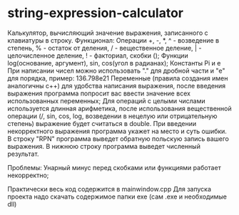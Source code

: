 # string-expression-calculator
Калькулятор, вычисляющий значение выражения, записанного с клавиатуры в строку.
Функционал:
Операции +, -, *, ^ - возведение в степень, % - остаток от деления, / - вещественное деление, | - целочисленное деление, ! - факториал, скобки ();
Функции log(основание, аргумент), sin, cos(угол в радианах);
Константы Pi и е
При написании чисел можно использовать "." для дробной части и "e" для порядка, пример: 136.798e21
Переменные (правила создания имен аналогичны с++) для удобства написания выражения, после введения выражения программа попросит вас ввести значение всех использованных переменных;
Для операций с целыми числами используется длинная арифметика, после использования вещественной операции (/, sin, cos, log, возведении в нецелую или отрицательную степень) выражение будет считаться в double.
При введении некорректного выражения программа укажет на место и суть ошибки.
В строку "RPN" программа выведет обратную польскую запись вашего выражения.
В нижнюю строку программа выведет численный результат.

Проблемы:
Унарный минус перед скобками или функциями работает некорректно;

Практически весь код содержится в mainwindow.cpp
Для запуска проекта надо скачать содержимое папки exe (сам .exe и необходимые dll)
